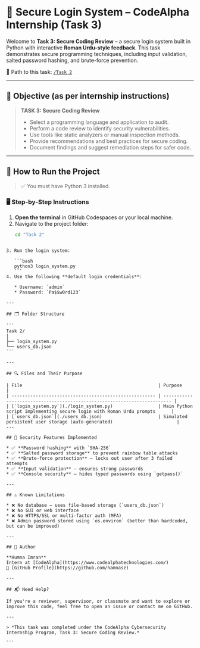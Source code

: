 # 🔐 Secure Login System – CodeAlpha Internship (Task 3)

Welcome to **Task 3: Secure Coding Review** – a secure login system built in Python with interactive **Roman Urdu-style feedback**. This task demonstrates secure programming techniques, including input validation, salted password hashing, and brute-force prevention.

📂 Path to this task: [`/Task 2`](./)

---

## 📌 Objective (as per internship instructions)

> **TASK 3: Secure Coding Review**
>
> - Select a programming language and application to audit.
> - Perform a code review to identify security vulnerabilities.
> - Use tools like static analyzers or manual inspection methods.
> - Provide recommendations and best practices for secure coding.
> - Document findings and suggest remediation steps for safer code.

---

## 🚀 How to Run the Project

> ✅ You must have Python 3 installed.

### 🖥️ Step-by-Step Instructions

1. **Open the terminal** in GitHub Codespaces or your local machine.
2. Navigate to the project folder:
   ```bash
   cd "Task 2"
````

3. Run the login system:

   ```bash
   python3 login_system.py
   ```
4. Use the following **default login credentials**:

   * Username: `admin`
   * Password: `Pa$$w0rd123`

---

## 🗂️ Folder Structure

```
Task 2/
│
├── login_system.py
└── users_db.json 
```

---

## 🔍 Files and Their Purpose

| File                                                   | Purpose                                                                   |
| ------------------------------------------------------ | ------------------------------------------------------------------------- |
| [`login_system.py`](./login_system.py)                 | Main Python script implementing secure login with Roman Urdu prompts      |
| [`users_db.json`](./users_db.json)                     | Simulated persistent user storage (auto-generated)                        |
---

## 🔐 Security Features Implemented

* ✅ **Password hashing** with `SHA-256`
* ✅ **Salted password storage** to prevent rainbow table attacks
* ✅ **Brute-force protection** – locks out user after 3 failed attempts
* ✅ **Input validation** – ensures strong passwords
* ✅ **Console security** – hides typed passwords using `getpass()`

---

## ⚠️ Known Limitations

* ❌ No database — uses file-based storage (`users_db.json`)
* ❌ No GUI or web interface
* ❌ No HTTPS/SSL or multi-factor auth (MFA)
* ❌ Admin password stored using `os.environ` (better than hardcoded, but can be improved)

---

## 🤝 Author

**Humna Imran**
Intern at [CodeAlpha](https://www.codealphatechnologies.com/)
🔗 [GitHub Profile](https://github.com/hamnasz)

---

## 📬 Need Help?

If you're a reviewer, supervisor, or classmate and want to explore or improve this code, feel free to open an issue or contact me on GitHub.

---

> *This task was completed under the CodeAlpha Cybersecurity Internship Program, Task 3: Secure Coding Review.*

```